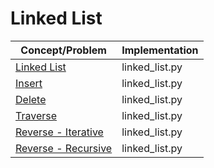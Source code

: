
  
# Linked List  
  |Concept/Problem|Implementation|  
|--|--|  
|[Linked List](https://www.youtube.com/watch?v=NobHlGUjV3g)|linked_list.py|  
|[Insert](https://www.youtube.com/watch?v=IbvsNF22Ud0)|linked_list.py| 
|[Delete](https://www.youtube.com/watch?v=Y0n86K43GO4)|linked_list.py|
|[Traverse](https://www.youtube.com/watch?v=K7J3nCeRC80)|linked_list.py|
|[Reverse - Iterative](https://www.youtube.com/watch?v=sYcOK51hl-A)|linked_list.py|
|[Reverse - Recursive](https://www.youtube.com/watch?v=KYH83T4q6Vs)|linked_list.py|
